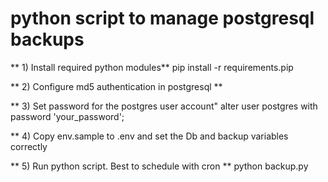 # python script to manage postgresql backups

** 1) Install required python modules**
pip install -r requirements.pip

** 2) Configure md5 authentication in postgresql **

** 3) Set password for the postgres user account"
alter user postgres with password 'your_password';

** 4) Copy env.sample to .env and set the Db and backup variables correctly

** 5) Run python script. Best to schedule with cron **
python backup.py